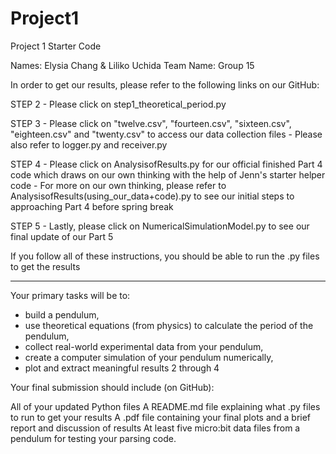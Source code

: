 # Project1
Project 1 Starter Code

Names: Elysia Chang & Liliko Uchida
Team Name: Group 15

In order to get our results, please refer to the following links on our GitHub:

STEP 2
     - Please click on step1_theoretical_period.py

STEP 3
     - Please click on "twelve.csv", "fourteen.csv", "sixteen.csv", "eighteen.csv" and "twenty.csv" to access our data collection files
     - Please also refer to logger.py and receiver.py

STEP 4
     - Please click on AnalysisofResults.py for our official finished Part 4 code which draws on our own thinking with the help of Jenn's starter helper code
     - For more on our own thinking, please refer to AnalysisofResults(using_our_data+code).py to see our initial steps to approaching Part 4 before spring break

STEP 5
     - Lastly, please click on NumericalSimulationModel.py to see our final update of our Part 5

If you follow all of these instructions, you should be able to run the .py files to get the results

*****************

Your primary tasks will be to:

- build a pendulum,
- use theoretical equations (from physics) to calculate the period of the pendulum,
- collect real-world experimental data from your pendulum,
- create a computer simulation of your pendulum numerically,
- plot and extract meaningful results 2 through 4

Your final submission should include (on GitHub):

All of your updated Python files
A README.md file explaining what .py files to run to get your results
A .pdf file containing your final plots and a brief report and discussion of results
At least five micro:bit data files from a pendulum for testing your parsing code.